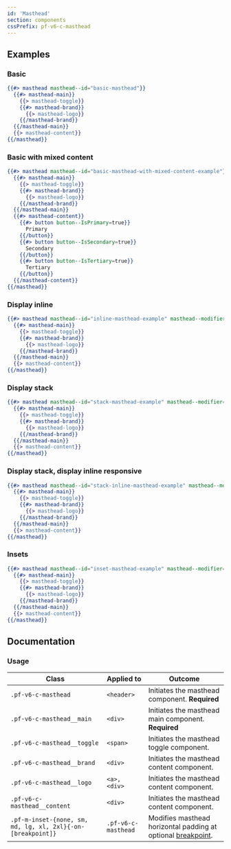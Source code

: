 ```yaml
---
id: 'Masthead'
section: components
cssPrefix: pf-v6-c-masthead
---
```


## Examples
### Basic
```hbs
{{#> masthead masthead--id="basic-masthead"}}
  {{#> masthead-main}}
    {{> masthead-toggle}}
    {{#> masthead-brand}}
      {{> masthead-logo}}
    {{/masthead-brand}}
  {{/masthead-main}}
  {{> masthead-content}}
{{/masthead}}
```

### Basic with mixed content
```hbs
{{#> masthead masthead--id="basic-masthead-with-mixed-content-example"}}
  {{#> masthead-main}}
    {{> masthead-toggle}}
    {{#> masthead-brand}}
      {{> masthead-logo}}
    {{/masthead-brand}}
  {{/masthead-main}}
  {{#> masthead-content}}
    {{#> button button--IsPrimary=true}}
      Primary
    {{/button}}
    {{#> button button--IsSecondary=true}}
      Secondary
    {{/button}}
    {{#> button button--IsTertiary=true}}
      Tertiary
    {{/button}}
  {{/masthead-content}}
{{/masthead}}
```

### Display inline
```hbs
{{#> masthead masthead--id="inline-masthead-example" masthead--modifier="pf-m-display-inline"}}
  {{#> masthead-main}}
    {{> masthead-toggle}}
    {{#> masthead-brand}}
      {{> masthead-logo}}
    {{/masthead-brand}}
  {{/masthead-main}}
  {{> masthead-content}}
{{/masthead}}
```

### Display stack
```hbs
{{#> masthead masthead--id="stack-masthead-example" masthead--modifier="pf-m-display-stack"}}
  {{#> masthead-main}}
    {{> masthead-toggle}}
    {{#> masthead-brand}}
      {{> masthead-logo}}
    {{/masthead-brand}}
  {{/masthead-main}}
  {{> masthead-content}}
{{/masthead}}
```

### Display stack, display inline responsive
```hbs
{{#> masthead masthead--id="stack-inline-masthead-example" masthead--modifier="pf-m-display-inline pf-m-display-stack-on-lg pf-m-display-inline-on-2xl"}}
  {{#> masthead-main}}
    {{> masthead-toggle}}
    {{#> masthead-brand}}
      {{> masthead-logo}}
    {{/masthead-brand}}
  {{/masthead-main}}
  {{> masthead-content}}
{{/masthead}}
```

### Insets
```hbs
{{#> masthead masthead--id="inset-masthead-example" masthead--modifier="pf-m-inset-sm"}}
  {{#> masthead-main}}
    {{> masthead-toggle}}
    {{#> masthead-brand}}
      {{> masthead-logo}}
    {{/masthead-brand}}
  {{/masthead-main}}
  {{> masthead-content}}
{{/masthead}}
```

## Documentation

### Usage

| Class | Applied to | Outcome |
| -- | -- | -- |
| `.pf-v6-c-masthead` | `<header>` | Initiates the masthead component. **Required** |
| `.pf-v6-c-masthead__main` | `<div>` | Initiates the masthead main component. **Required** |
| `.pf-v6-c-masthead__toggle` | `<span>` | Initiates the masthead toggle component. |
| `.pf-v6-c-masthead__brand` | `<div>` | Initiates the masthead content component. |
| `.pf-v6-c-masthead__logo` | `<a>, <div>` | Initiates the masthead content component. |
| `.pf-v6-c-masthead__content` | `<div>` | Initiates the masthead content component. |
| `.pf-m-inset-{none, sm, md, lg, xl, 2xl}{-on-[breakpoint]}` | `.pf-v6-c-masthead` | Modifies masthead horizontal padding at optional [breakpoint](/developer-resources/global-css-variables#breakpoint-variables-and-class-suffixes). |
